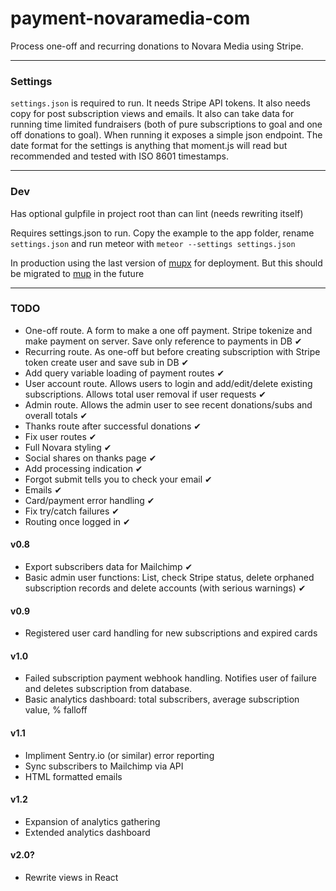 # payment-novaramedia-com

Process one-off and recurring donations to Novara Media using Stripe.

---

### Settings

`settings.json` is required to run. It needs Stripe API tokens. It also needs copy for post subscription views and emails. It also can take data for running time limited fundraisers (both of pure subscriptions to goal and one off donations to goal). When running it exposes a simple json endpoint. The date format for the settings is anything that moment.js will read but recommended and tested with ISO 8601 timestamps.

---

### Dev

Has optional gulpfile in project root than can lint (needs rewriting itself)

Requires settings.json to run. Copy the example to the app folder, rename `settings.json` and run meteor with `meteor --settings settings.json`

In production using the last version of [mupx](https://www.npmjs.com/package/mupx) for deployment. But this should be migrated to [mup](https://github.com/zodern/meteor-up) in the future

---

### TODO

- One-off route. A form to make a one off payment. Stripe tokenize and make payment on server. Save only reference to payments in DB ✔
- Recurring route. As one-off but before creating subscription with Stripe token create user and save sub in DB ✔
- Add query variable loading of payment routes ✔
- User account route. Allows users to login and add/edit/delete existing subscriptions. Allows total user removal if user requests ✔
- Admin route. Allows the admin user to see recent donations/subs and overall totals ✔
- Thanks route after successful donations ✔
- Fix user routes ✔
- Full Novara styling ✔
- Social shares on thanks page ✔
- Add processing indication ✔
- Forgot submit tells you to check your email ✔
- Emails ✔
- Card/payment error handling ✔
- Fix try/catch failures ✔
- Routing once logged in ✔

#### v0.8

- Export subscribers data for Mailchimp ✔
- Basic admin user functions: List, check Stripe status, delete orphaned subscription records and delete accounts (with serious warnings) ✔

#### v0.9

- Registered user card handling for new subscriptions and expired cards

#### v1.0

- Failed subscription payment webhook handling. Notifies user of failure and deletes subscription from database.
- Basic analytics dashboard: total subscribers, average subscription value, % falloff

#### v1.1

- Impliment Sentry.io (or similar) error reporting
- Sync subscribers to Mailchimp via API
- HTML formatted emails

#### v1.2

- Expansion of analytics gathering
- Extended analytics dashboard

#### v2.0?

- Rewrite views in React
